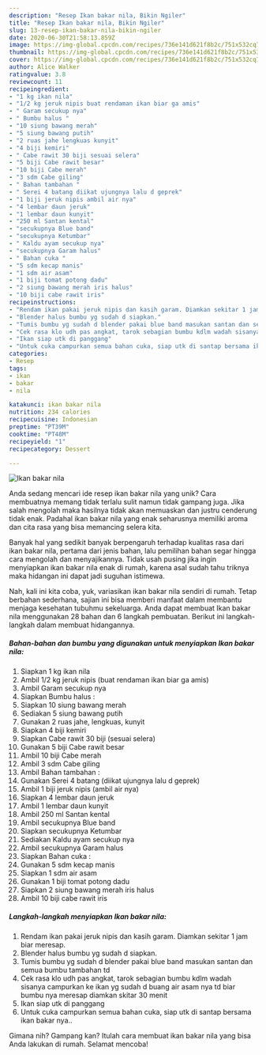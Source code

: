 ```yaml
---
description: "Resep Ikan bakar nila, Bikin Ngiler"
title: "Resep Ikan bakar nila, Bikin Ngiler"
slug: 13-resep-ikan-bakar-nila-bikin-ngiler
date: 2020-06-30T21:58:13.859Z
image: https://img-global.cpcdn.com/recipes/736e141d621f8b2c/751x532cq70/ikan-bakar-nila-foto-resep-utama.jpg
thumbnail: https://img-global.cpcdn.com/recipes/736e141d621f8b2c/751x532cq70/ikan-bakar-nila-foto-resep-utama.jpg
cover: https://img-global.cpcdn.com/recipes/736e141d621f8b2c/751x532cq70/ikan-bakar-nila-foto-resep-utama.jpg
author: Alice Walker
ratingvalue: 3.8
reviewcount: 11
recipeingredient:
- "1 kg ikan nila"
- "1/2 kg jeruk nipis buat rendaman ikan biar ga amis"
- " Garam secukup nya"
- " Bumbu halus "
- "10 siung bawang merah"
- "5 siung bawang putih"
- "2 ruas jahe lengkuas kunyit"
- "4 biji kemiri"
- " Cabe rawit 30 biji sesuai selera"
- "5 biji Cabe rawit besar"
- "10 biji Cabe merah"
- "3 sdm Cabe giling"
- " Bahan tambahan "
- " Serei 4 batang diikat ujungnya lalu d geprek"
- "1 biji jeruk nipis ambil air nya"
- "4 lembar daun jeruk"
- "1 lembar daun kunyit"
- "250 ml Santan kental"
- "secukupnya Blue band"
- "secukupnya Ketumbar"
- " Kaldu ayam secukup nya"
- "secukupnya Garam halus"
- " Bahan cuka "
- "5 sdm kecap manis"
- "1 sdm air asam"
- "1 biji tomat potong dadu"
- "2 siung bawang merah iris halus"
- "10 biji cabe rawit iris"
recipeinstructions:
- "Rendam ikan pakai jeruk nipis dan kasih garam. Diamkan sekitar 1 jam biar meresap."
- "Blender halus bumbu yg sudah d siapkan."
- "Tumis bumbu yg sudah d blender pakai blue band masukan santan dan semua bumbu tambahan td"
- "Cek rasa klo udh pas angkat, tarok sebagian bumbu kdlm wadah sisanya campurkan ke ikan yg sudah d buang air asam nya td biar bumbu nya meresap diamkan skitar 30 menit"
- "Ikan siap utk di panggang"
- "Untuk cuka campurkan semua bahan cuka, siap utk di santap bersama ikan bakar nya.."
categories:
- Resep
tags:
- ikan
- bakar
- nila

katakunci: ikan bakar nila 
nutrition: 234 calories
recipecuisine: Indonesian
preptime: "PT39M"
cooktime: "PT48M"
recipeyield: "1"
recipecategory: Dessert

---
```



![Ikan bakar nila](https://img-global.cpcdn.com/recipes/736e141d621f8b2c/751x532cq70/ikan-bakar-nila-foto-resep-utama.jpg)

Anda sedang mencari ide resep ikan bakar nila yang unik? Cara membuatnya memang tidak terlalu sulit namun tidak gampang juga. Jika salah mengolah maka hasilnya tidak akan memuaskan dan justru cenderung tidak enak. Padahal ikan bakar nila yang enak seharusnya memiliki aroma dan cita rasa yang bisa memancing selera kita.



Banyak hal yang sedikit banyak berpengaruh terhadap kualitas rasa dari ikan bakar nila, pertama dari jenis bahan, lalu pemilihan bahan segar hingga cara mengolah dan menyajikannya. Tidak usah pusing jika ingin menyiapkan ikan bakar nila enak di rumah, karena asal sudah tahu triknya maka hidangan ini dapat jadi suguhan istimewa.


Nah, kali ini kita coba, yuk, variasikan ikan bakar nila sendiri di rumah. Tetap berbahan sederhana, sajian ini bisa memberi manfaat dalam membantu menjaga kesehatan tubuhmu sekeluarga. Anda dapat membuat Ikan bakar nila menggunakan 28 bahan dan 6 langkah pembuatan. Berikut ini langkah-langkah dalam membuat hidangannya.

<!--inarticleads1-->

##### Bahan-bahan dan bumbu yang digunakan untuk menyiapkan Ikan bakar nila:

1. Siapkan 1 kg ikan nila
1. Ambil 1/2 kg jeruk nipis (buat rendaman ikan biar ga amis)
1. Ambil  Garam secukup nya
1. Siapkan  Bumbu halus :
1. Siapkan 10 siung bawang merah
1. Sediakan 5 siung bawang putih
1. Gunakan 2 ruas jahe, lengkuas, kunyit
1. Siapkan 4 biji kemiri
1. Siapkan  Cabe rawit 30 biji (sesuai selera)
1. Gunakan 5 biji Cabe rawit besar
1. Ambil 10 biji Cabe merah
1. Ambil 3 sdm Cabe giling
1. Ambil  Bahan tambahan :
1. Gunakan  Serei 4 batang (diikat ujungnya lalu d geprek)
1. Ambil 1 biji jeruk nipis (ambil air nya)
1. Siapkan 4 lembar daun jeruk
1. Ambil 1 lembar daun kunyit
1. Ambil 250 ml Santan kental
1. Ambil secukupnya Blue band
1. Siapkan secukupnya Ketumbar
1. Sediakan  Kaldu ayam secukup nya
1. Ambil secukupnya Garam halus
1. Siapkan  Bahan cuka :
1. Gunakan 5 sdm kecap manis
1. Siapkan 1 sdm air asam
1. Gunakan 1 biji tomat potong dadu
1. Siapkan 2 siung bawang merah iris halus
1. Ambil 10 biji cabe rawit iris




<!--inarticleads2-->

##### Langkah-langkah menyiapkan Ikan bakar nila:

1. Rendam ikan pakai jeruk nipis dan kasih garam. Diamkan sekitar 1 jam biar meresap.
1. Blender halus bumbu yg sudah d siapkan.
1. Tumis bumbu yg sudah d blender pakai blue band masukan santan dan semua bumbu tambahan td
1. Cek rasa klo udh pas angkat, tarok sebagian bumbu kdlm wadah sisanya campurkan ke ikan yg sudah d buang air asam nya td biar bumbu nya meresap diamkan skitar 30 menit
1. Ikan siap utk di panggang
1. Untuk cuka campurkan semua bahan cuka, siap utk di santap bersama ikan bakar nya..




Gimana nih? Gampang kan? Itulah cara membuat ikan bakar nila yang bisa Anda lakukan di rumah. Selamat mencoba!
